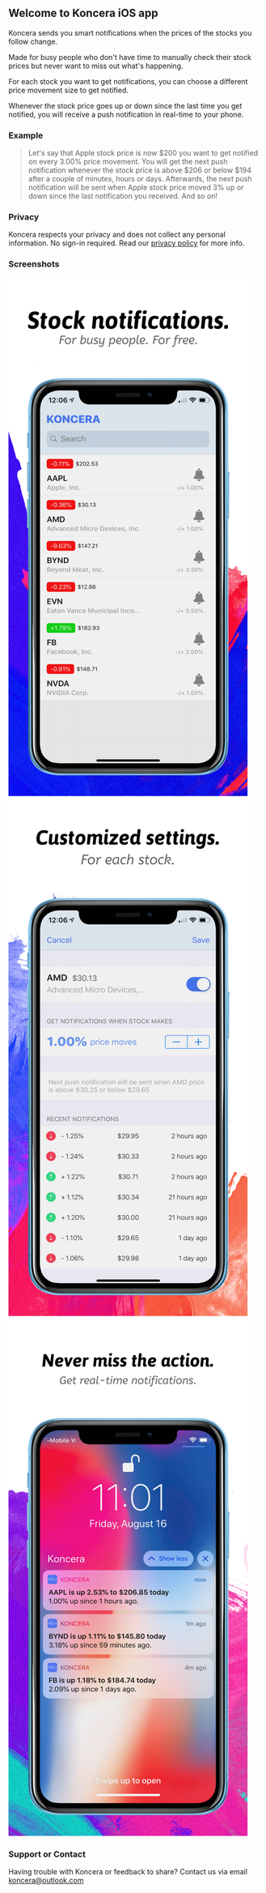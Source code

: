 ## Welcome to Koncera iOS app

Koncera sends you smart notifications when the prices of the stocks you follow change. 

Made for busy people who don't have time to manually check their stock prices but never want to miss out what's happening.

For each stock you want to get notifications, you can choose a different price movement size to get notified. 

Whenever the stock price goes up or down since the last time you get notified, you will receive a push notification in real-time to your phone.

### Example

> Let's say that Apple stock price is now $200 you want to get notified on every 3.00% price movement. You will get the next push notification whenever the stock price is above $206 or below $194 after a couple of minutes, hours or days. 
Afterwards, the next push notification will be sent when Apple stock price moved 3% up or down since the last notification you received. And so on!

### Privacy
Koncera respects your privacy and does not collect any personal information. No sign-in required. 
Read our [privacy policy](https://koncera.flycricket.io/privacy.html) for more info.

### Screenshots

![Image](Screenshot1.png)
![Image](Screenshot2.png)
![Image](Screenshot3.png)

### Support or Contact

Having trouble with Koncera or feedback to share? Contact us via email [koncera@outlook.com](mailto:kocera@outlook.com)
